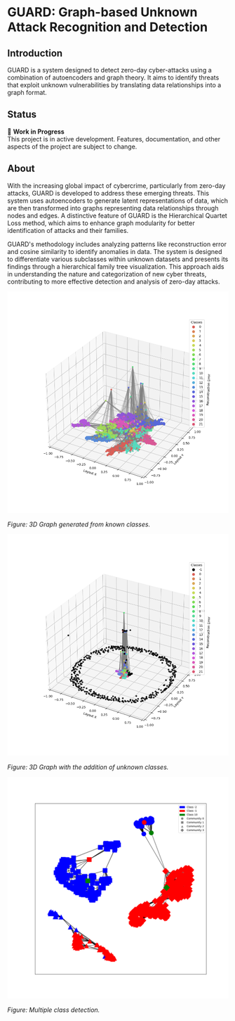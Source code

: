 # GUARD: Graph-based Unknown Attack Recognition and Detection

## Introduction
GUARD is a system designed to detect zero-day cyber-attacks using a combination of autoencoders and graph theory. It aims to identify threats that exploit unknown vulnerabilities by translating data relationships into a graph format.


## Status
🚧 **Work in Progress**  
This project is in active development. Features, documentation, and other aspects of the project are subject to change.

## About
With the increasing global impact of cybercrime, particularly from zero-day attacks, GUARD is developed to address these emerging threats. This system uses autoencoders to generate latent representations of data, which are then transformed into graphs representing data relationships through nodes and edges. A distinctive feature of GUARD is the Hierarchical Quartet Loss method, which aims to enhance graph modularity for better identification of attacks and their families.

GUARD's methodology includes analyzing patterns like reconstruction error and cosine similarity to identify anomalies in data. The system is designed to differentiate various subclasses within unknown datasets and presents its findings through a hierarchical family tree visualization. This approach aids in understanding the nature and categorization of new cyber threats, contributing to more effective detection and analysis of zero-day attacks.

![3D Graph generated from known classes](outputs/3dgraphs/inferencing/graph_3d_1.png)

*Figure: 3D Graph generated from known classes.*

![3D Graph from testing dataset](outputs/3dgraphs/testing/graph_3d_1.png)

*Figure: 3D Graph with the addition of unknown classes.*

![Multiple class detection](outputs/community/community_epoch_14.png)

*Figure: Multiple class detection.*
